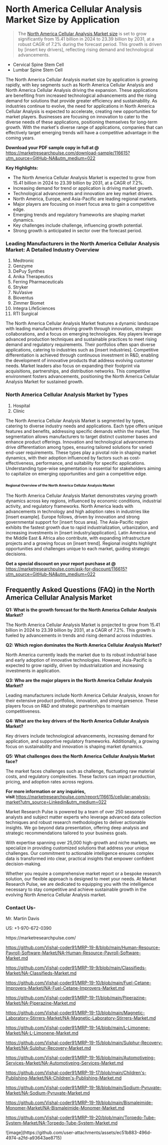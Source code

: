 <h1>North America Cellular Analysis Market&nbsp;Size by Application</h1><blockquote><p>The <a href="https://marketresearchpulse.com/download-sample/116615?utm_source=GitHub-NA&amp;utm_medium=022">North America Cellular Analysis Market size</a> is set to grow significantly from 15.41 billion in 2024 to 23.39 billion by 2031, at a robust CAGR of 7.2% during the forecast period. This growth is driven by [insert key drivers], reflecting rising demand and technological advancements.</p></blockquote><ul><li>Cervical Spine Stem Cell<li> Lumbar Spine Stem Cell</li></ul><p>The North America Cellular Analysis market size by application is growing rapidly, with key segments such as North America Cellular Analysis and North America Cellular Analysis driving the expansion. These applications are benefiting from increased technological advancements and the rising demand for solutions that provide greater efficiency and sustainability. As industries continue to evolve, the need for applications in North America Cellular Analysis is expected to accelerate, creating new opportunities for market players. Businesses are focusing on innovation to cater to the diverse needs of these applications, positioning themselves for long-term growth. With the market's diverse range of applications, companies that can effectively target emerging trends will have a competitive advantage in the coming years.</p><p><strong>Download your PDF sample copy in full at @ </strong><a href="https://marketresearchpulse.com/download-sample/116615?utm_source=GitHub-NA&amp;utm_medium=022">https://marketresearchpulse.com/download-sample/116615?utm_source=GitHub-NA&amp;utm_medium=022</a></p><p><strong>Key Highlights: </strong></p><ul><li>The North America Cellular Analysis Market is expected to grow from 15.41 billion in 2024 to 23.39 billion by 2031, at a CAGR of 7.2%.</li><li>Increasing demand for trend or application is driving market growth.</li><li>Technological advancements and innovation are key market drivers.</li><li>North America, Europe, and Asia-Pacific are leading regional markets.</li><li>Major players are focusing on insert focus area to gain a competitive edge.</li><li>Emerging trends and regulatory frameworks are shaping market dynamics.</li><li>Key challenges include challenge, influencing growth potential.</li><li>Strong growth is anticipated in sector over the forecast period.</li></ul><h3>Leading Manufacturers in the North America Cellular Analysis Market: A Detailed Industry Overview</h3><ol><li>Medtronic</li><li>Genzyme</li><li>DePuy Synthes</li><li>Anika Therapeutics</li><li>Ferring Pharmaceuticals</li><li>Stryker</li><li>NuVasive</li><li>Bioventus</li><li>Zimmer Biomet</li><li>Integra LifeSciences</li><li>RTI Surgical</li></ol><div class="flex max-w-full flex-col flex-grow"><div class="min-h-8 text-message flex w-full flex-col items-end gap-2 whitespace-normal break-words [.text-message+&amp;]:mt-5" dir="auto" data-message-author-role="assistant" data-message-id="fd8432e4-4910-450d-b182-61b7bfb0a01f" data-message-model-slug="gpt-4o"><div class="flex w-full flex-col gap-1 empty:hidden first:pt-[3px]"><div class="markdown prose w-full break-words dark:prose-invert light"><p>The North America Cellular Analysis Market features a dynamic landscape with leading manufacturers driving growth through innovation, strategic collaborations, and a focus on emerging technologies. Key players leverage advanced production techniques and sustainable practices to meet rising demand and regulatory requirements. Their portfolios often span diverse applications, catering to industries such as [insert industries]. Competitive differentiation is achieved through continuous investment in R&amp;D, enabling the development of innovative products that address evolving customer needs. Market leaders also focus on expanding their footprint via acquisitions, partnerships, and distribution networks. This competitive environment fosters advancements, positioning the North America Cellular Analysis Market for sustained growth.</p></div></div></div></div><h3>North America Cellular Analysis Market by Types</h3><ol><li>Hospital<li> Clinic</li></ol><div class="flex max-w-full flex-col flex-grow"><div class="min-h-8 text-message flex w-full flex-col items-end gap-2 whitespace-normal break-words [.text-message+&amp;]:mt-5" dir="auto" data-message-author-role="assistant" data-message-id="084470be-0bb7-4664-bddf-5156b4f41249" data-message-model-slug="gpt-4o-mini"><div class="flex w-full flex-col gap-1 empty:hidden first:pt-[3px]"><div class="markdown prose w-full break-words dark:prose-invert light"><p>The North America Cellular Analysis Market is segmented by types, catering to diverse industry needs and applications. Each type offers unique features and benefits, addressing specific demands within the market. The segmentation allows manufacturers to target distinct customer bases and enhance product offerings. Innovation and technological advancements drive differentiation among types, ensuring tailored solutions for varied end-user requirements. These types play a pivotal role in shaping market dynamics, with their adoption influenced by factors such as cost-effectiveness, performance, and suitability for specific applications. Understanding type-wise segmentation is essential for stakeholders aiming to capitalize on emerging opportunities and gain a competitive edge.</p></div></div></div></div><h3><span style="font-size: 11px;">Regional Overview of the North America Cellular Analysis Market</span></h3><div class="flex max-w-full flex-col flex-grow"><div class="min-h-8 text-message flex w-full flex-col items-end gap-2 whitespace-normal break-words [.text-message+&amp;]:mt-5" dir="auto" data-message-author-role="assistant" data-message-id="e9038762-ce64-4e30-91c9-9bd413514231" data-message-model-slug="gpt-4o-mini"><div class="flex w-full flex-col gap-1 empty:hidden first:pt-[3px]"><div class="markdown prose w-full break-words dark:prose-invert light"><p>The North America Cellular Analysis Market demonstrates varying growth dynamics across key regions, influenced by economic conditions, industrial activity, and regulatory frameworks. North America leads with advancements in technology and high adoption rates in industries like [insert example]. Europe follows, driven by innovation and strong governmental support for [insert focus area]. The Asia-Pacific region exhibits the fastest growth due to rapid industrialization, urbanization, and increasing investments in [insert industry/application]. Latin America and the Middle East &amp; Africa also contribute, with expanding infrastructure projects and a growing focus on [insert trend]. Regional insights highlight opportunities and challenges unique to each market, guiding strategic decisions.</p></div></div></div></div><p><strong>Get a special discount on your report purchase at @ </strong><a href="https://marketresearchpulse.com/ask-for-discount/116615?utm_source=GitHub-NA&amp;utm_medium=022">https://marketresearchpulse.com/ask-for-discount/116615?utm_source=GitHub-NA&amp;utm_medium=022</a></p><h2>Frequently Asked Questions (FAQ) in the North America Cellular Analysis Market</h2><p><strong>Q1: What is the growth forecast for the North America Cellular Analysis Market?</strong></p><p>The North America Cellular Analysis Market is projected to grow from 15.41 billion in 2024 to 23.39 billion by 2031, at a CAGR of 7.2%. This growth is fueled by advancements in trends and rising demand across industries.</p><p><strong>Q2: Which region dominates the North America Cellular Analysis Market?</strong></p><p>North America currently leads the market due to its robust industrial base and early adoption of innovative technologies. However, Asia-Pacific is expected to grow rapidly, driven by industrialization and increasing investments in application.</p><p><strong>Q3: Who are the major players in the North America Cellular Analysis Market?</strong></p><p>Leading manufacturers include North America Cellular Analysis, known for their extensive product portfolios, innovation, and strong presence. These players focus on R&amp;D and strategic partnerships to maintain competitiveness.</p><p><strong>Q4: What are the key drivers of the North America Cellular Analysis Market?</strong></p><p>Key drivers include technological advancements, increasing demand for application, and supportive regulatory frameworks. Additionally, a growing focus on sustainability and innovation is shaping market dynamics.</p><p><strong>Q5: What challenges does the North America Cellular Analysis Market face?</strong></p><p>The market faces challenges such as challenge, fluctuating raw material costs, and regulatory complexities. These factors can impact production, pricing, and adoption rates across regions.</p><p><strong>For more information or any inquiries, visit&nbsp;</strong><a href="https://marketresearchpulse.com/report/116615/cellular-analysis-market?utm_source=Linkedin&utm_medium=022">https://marketresearchpulse.com/report/116615/cellular-analysis-market?utm_source=Linkedin&utm_medium=022</a></p><p>Market Research Pulse is powered by a team of over 250 seasoned analysts and subject matter experts who leverage advanced data collection techniques and robust research methodologies to deliver actionable insights. We go beyond data presentation, offering deep analysis and strategic recommendations tailored to your business goals.</p><p>With expertise spanning over 25,000 high-growth and niche markets, we specialize in providing customized solutions that address your unique challenges. Our commitment to actionable intelligence ensures complex data is transformed into clear, practical insights that empower confident decision-making.</p><p>Whether you require a comprehensive market report or a bespoke research solution, our flexible approach is designed to meet your needs. At Market Research Pulse, we are dedicated to equipping you with the intelligence necessary to stay competitive and achieve sustainable growth in the evolving North America Cellular Analysis market.</p><h3><strong>Contact Us-</strong></h3><p>Mr. Martin Davis</p><p>US: +1-970-672-0390</p><p>https://marketresearchpulse.com/</p><p><a href="https://github.com/Vishal-coder91/MRP-19-8/blob/main/Human-Resource-Payroll-Software-Market/NA-Human-Resource-Payroll-Software-Market.md">https://github.com/Vishal-coder91/MRP-19-8/blob/main/Human-Resource-Payroll-Software-Market/NA-Human-Resource-Payroll-Software-Market.md</a></p><p><a href="https://github.com/Vishal-coder91/MRP-19-9/blob/main/Classifieds-Market/NA-Classifieds-Market.md">https://github.com/Vishal-coder91/MRP-19-9/blob/main/Classifieds-Market/NA-Classifieds-Market.md</a></p><p><a href="https://github.com/Vishal-coder91/MRP-19-10/blob/main/Fuel-Cetane-Improvers-Market/NA-Fuel-Cetane-Improvers-Market.md">https://github.com/Vishal-coder91/MRP-19-10/blob/main/Fuel-Cetane-Improvers-Market/NA-Fuel-Cetane-Improvers-Market.md</a></p><p><a href="https://github.com/Vishal-coder91/MRP-19-11/blob/main/Piperazine-Market/NA-Piperazine-Market.md">https://github.com/Vishal-coder91/MRP-19-11/blob/main/Piperazine-Market/NA-Piperazine-Market.md</a></p><p><a href="https://github.com/Vishal-coder91/MRP-19-13/blob/main/Magnetic-Laboratory-Stirrers-Market/NA-Magnetic-Laboratory-Stirrers-Market.md">https://github.com/Vishal-coder91/MRP-19-13/blob/main/Magnetic-Laboratory-Stirrers-Market/NA-Magnetic-Laboratory-Stirrers-Market.md</a></p><p><a href="https://github.com/Vishal-coder91/MRP-19-14/blob/main/L-Limonene-Market/NA-L-Limonene-Market.md">https://github.com/Vishal-coder91/MRP-19-14/blob/main/L-Limonene-Market/NA-L-Limonene-Market.md</a></p><p><a href="https://github.com/Vishal-coder91/MRP-19-15/blob/main/Sulphur-Recovery-Market/NA-Sulphur-Recovery-Market.md">https://github.com/Vishal-coder91/MRP-19-15/blob/main/Sulphur-Recovery-Market/NA-Sulphur-Recovery-Market.md</a></p><p><a href="https://github.com/Vishal-coder91/MRP-19-16/blob/main/Automotiveing-Services-Market/NA-Automotiveing-Services-Market.md">https://github.com/Vishal-coder91/MRP-19-16/blob/main/Automotiveing-Services-Market/NA-Automotiveing-Services-Market.md</a></p><p><a href="https://github.com/Vishal-coder91/MRP-19-17/blob/main/Children's-Publishing-Market/NA-Children's-Publishing-Market.md">https://github.com/Vishal-coder91/MRP-19-17/blob/main/Children's-Publishing-Market/NA-Children's-Publishing-Market.md</a></p><p><a href="https://github.com/Vishal-coder91/MRP-19-18/blob/main/Sodium-Pyruvate-Market/NA-Sodium-Pyruvate-Market.md">https://github.com/Vishal-coder91/MRP-19-18/blob/main/Sodium-Pyruvate-Market/NA-Sodium-Pyruvate-Market.md</a></p><p><a href="https://github.com/Vishal-coder91/MRP-19-19/blob/main/Bismaleimide-Monomer-Market/NA-Bismaleimide-Monomer-Market.md">https://github.com/Vishal-coder91/MRP-19-19/blob/main/Bismaleimide-Monomer-Market/NA-Bismaleimide-Monomer-Market.md</a></p><p><a href="https://github.com/Vishal-coder91/MRP-19-20/blob/main/Torpedo-Tube-System-Market/NA-Torpedo-Tube-System-Market.md">https://github.com/Vishal-coder91/MRP-19-20/blob/main/Torpedo-Tube-System-Market/NA-Torpedo-Tube-System-Market.md</a></p>
![image](https://github.com/user-attachments/assets/ec51b883-496d-4974-a2fd-a93643ae8715)
